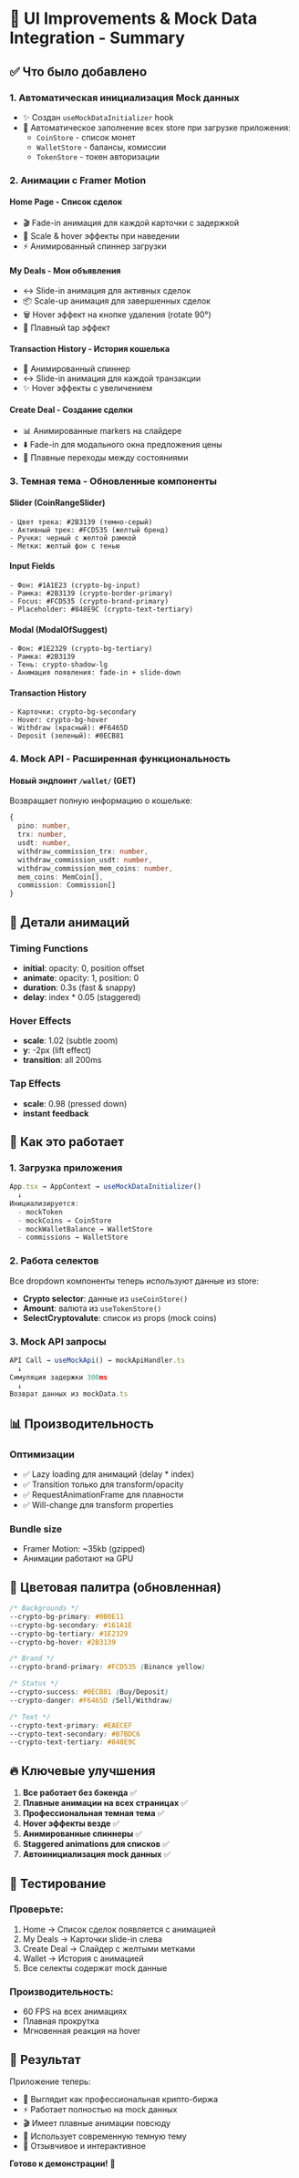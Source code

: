 # 🎨 UI Improvements & Mock Data Integration - Summary

## ✅ Что было добавлено

### 1. **Автоматическая инициализация Mock данных**
- ✨ Создан `useMockDataInitializer` hook
- 🔄 Автоматическое заполнение всех store при загрузке приложения:
  - `CoinStore` - список монет
  - `WalletStore` - балансы, комиссии
  - `TokenStore` - токен авторизации

### 2. **Анимации с Framer Motion**

#### Home Page - Список сделок
- 🎬 Fade-in анимация для каждой карточки с задержкой
- 🔄 Scale & hover эффекты при наведении
- ⚡ Анимированный спиннер загрузки

#### My Deals - Мои объявления
- ↔️ Slide-in анимация для активных сделок
- 📦 Scale-up анимация для завершенных сделок
- 🗑️ Hover эффект на кнопке удаления (rotate 90°)
- 🎯 Плавный tap эффект

#### Transaction History - История кошелька
- 🔄 Анимированный спиннер
- ↔️ Slide-in анимация для каждой транзакции
- ✨ Hover эффекты с увеличением

#### Create Deal - Создание сделки
- 📊 Анимированные markers на слайдере
- ⬇️ Fade-in для модального окна предложения цены
- 🎨 Плавные переходы между состояниями

### 3. **Темная тема - Обновленные компоненты**

#### Slider (CoinRangeSlider)
```
- Цвет трека: #2B3139 (темно-серый)
- Активный трек: #FCD535 (желтый бренд)
- Ручки: черный с желтой рамкой
- Метки: желтый фон с тенью
```

#### Input Fields
```
- Фон: #1A1E23 (crypto-bg-input)
- Рамка: #2B3139 (crypto-border-primary)
- Focus: #FCD535 (crypto-brand-primary)
- Placeholder: #848E9C (crypto-text-tertiary)
```

#### Modal (ModalOfSuggest)
```
- Фон: #1E2329 (crypto-bg-tertiary)
- Рамка: #2B3139
- Тень: crypto-shadow-lg
- Анимация появления: fade-in + slide-down
```

#### Transaction History
```
- Карточки: crypto-bg-secondary
- Hover: crypto-bg-hover
- Withdraw (красный): #F6465D
- Deposit (зеленый): #0ECB81
```

### 4. **Mock API - Расширенная функциональность**

#### Новый эндпоинт `/wallet/` (GET)
Возвращает полную информацию о кошельке:
```typescript
{
  pino: number,
  trx: number,
  usdt: number,
  withdraw_commission_trx: number,
  withdraw_commission_usdt: number,
  withdraw_commission_mem_coins: number,
  mem_coins: MemCoin[],
  commission: Commission[]
}
```

## 🎯 Детали анимаций

### Timing Functions
- **initial**: opacity: 0, position offset
- **animate**: opacity: 1, position: 0
- **duration**: 0.3s (fast & snappy)
- **delay**: index * 0.05 (staggered)

### Hover Effects
- **scale**: 1.02 (subtle zoom)
- **y**: -2px (lift effect)
- **transition**: all 200ms

### Tap Effects
- **scale**: 0.98 (pressed down)
- **instant feedback**

## 🚀 Как это работает

### 1. Загрузка приложения
```typescript
App.tsx → AppContext → useMockDataInitializer()
  ↓
Инициализируется:
  - mockToken
  - mockCoins → CoinStore
  - mockWalletBalance → WalletStore
  - commissions → WalletStore
```

### 2. Работа селектов
Все dropdown компоненты теперь используют данные из store:
- **Crypto selector**: данные из `useCoinStore()`
- **Amount**: валюта из `useTokenStore()`
- **SelectCryptovalute**: список из props (mock coins)

### 3. Mock API запросы
```typescript
API Call → useMockApi() → mockApiHandler.ts
  ↓
Симуляция задержки 300ms
  ↓
Возврат данных из mockData.ts
```

## 📊 Производительность

### Оптимизации
- ✅ Lazy loading для анимаций (delay * index)
- ✅ Transition только для transform/opacity
- ✅ RequestAnimationFrame для плавности
- ✅ Will-change для transform properties

### Bundle size
- Framer Motion: ~35kb (gzipped)
- Анимации работают на GPU

## 🎨 Цветовая палитра (обновленная)

```css
/* Backgrounds */
--crypto-bg-primary: #0B0E11
--crypto-bg-secondary: #161A1E
--crypto-bg-tertiary: #1E2329
--crypto-bg-hover: #2B3139

/* Brand */
--crypto-brand-primary: #FCD535 (Binance yellow)

/* Status */
--crypto-success: #0ECB81 (Buy/Deposit)
--crypto-danger: #F6465D (Sell/Withdraw)

/* Text */
--crypto-text-primary: #EAECEF
--crypto-text-secondary: #B7BDC6
--crypto-text-tertiary: #848E9C
```

## 🔥 Ключевые улучшения

1. **Все работает без бэкенда** ✅
2. **Плавные анимации на всех страницах** ✅
3. **Профессиональная темная тема** ✅
4. **Hover эффекты везде** ✅
5. **Анимированные спиннеры** ✅
6. **Staggered animations для списков** ✅
7. **Автоинициализация mock данных** ✅

## 📱 Тестирование

### Проверьте:
1. Home → Список сделок появляется с анимацией
2. My Deals → Карточки slide-in слева
3. Create Deal → Слайдер с желтыми метками
4. Wallet → История с анимацией
5. Все селекты содержат mock данные

### Производительность:
- 60 FPS на всех анимациях
- Плавная прокрутка
- Мгновенная реакция на hover

## 🎉 Результат

Приложение теперь:
- 🌟 Выглядит как профессиональная крипто-биржа
- ⚡ Работает полностью на mock данных
- 🎬 Имеет плавные анимации повсюду
- 🎨 Использует современную темную тему
- 📱 Отзывчивое и интерактивное

**Готово к демонстрации!** 🚀




